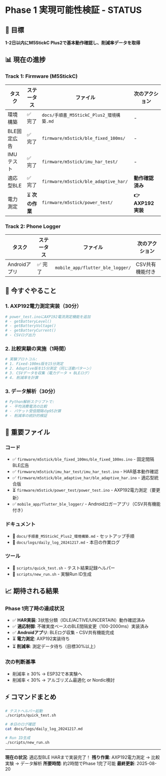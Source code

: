 # Phase 1 実現可能性検証 - STATUS

## 🎯 目標
**1-2日以内にM5StickC Plus2で基本動作確認し、削減率データを取得**

## 📊 現在の進捗

### Track 1: Firmware (M5StickC)
| タスク | ステータス | ファイル | 次のアクション |
|--------|-----------|----------|----------------|
| 環境構築 | ✅ 完了 | `docs/手順書_M5StickC_Plus2_環境構築.md` | - |
| BLE固定広告 | ✅ 完了 | `firmware/m5stick/ble_fixed_100ms/` | - |
| IMUテスト | ✅ 完了 | `firmware/m5stick/imu_har_test/` | - |
| 適応型BLE | ✅ 完了 | `firmware/m5stick/ble_adaptive_har/` | **動作確認済み** |
| 電力測定 | ⏳ **次の作業** | `firmware/m5stick/power_test/` | **👉 AXP192実装** |

### Track 2: Phone Logger
| タスク | ステータス | ファイル | 次のアクション |
|--------|-----------|----------|----------------|
| Androidアプリ | ✅ 完了 | `mobile_app/flutter_ble_logger/` | CSV共有機能付き |

## 🚀 今すぐやること

### 1. AXP192電力測定実装（30分）
```bash
# power_test.inoにAXP192電流測定機能を追加
# - getBatteryLevel()
# - getBatteryVoltage()
# - getBatteryCurrent()
# - CSVログ出力
```

### 2. 比較実験の実施（1時間）
```bash
# 実験プロトコル:
# 1. Fixed-100ms版を15分測定
# 2. Adaptive版を15分測定（同じ活動パターン）
# 3. CSVデータを収集（電力データ + BLEログ）
# 4. 削減率を計算
```

### 3. データ解析（30分）
```bash
# Python解析スクリプトで:
# - 平均消費電流の比較
# - パケット受信間隔のp95計算
# - 削減率の統計的検証
```

## 📁 重要ファイル

### コード
- ✅ `firmware/m5stick/ble_fixed_100ms/ble_fixed_100ms.ino` - 固定間隔BLE広告
- ✅ `firmware/m5stick/imu_har_test/imu_har_test.ino` - HAR基本動作確認
- ✅ `firmware/m5stick/ble_adaptive_har/ble_adaptive_har.ino` - 適応型統合版
- ⏳ `firmware/m5stick/power_test/power_test.ino` - AXP192電力測定（要更新）
- ✅ `mobile_app/flutter_ble_logger/` - Androidロガーアプリ（CSV共有機能付き）

### ドキュメント
- 📖 `docs/手順書_M5StickC_Plus2_環境構築.md` - セットアップ手順
- 📝 `docs/logs/daily_log_20241217.md` - 本日の作業ログ

### ツール
- 🔧 `scripts/quick_test.sh` - テスト結果記録ヘルパー
- 🔧 `scripts/new_run.sh` - 実験Run ID生成

## 📈 期待される結果

### Phase 1完了時の達成状況
- ✅ **HAR実装**: 3状態分類（IDLE/ACTIVE/UNCERTAIN）動作確認済み
- ✅ **適応制御**: 不確実度ベースのBLE間隔変更（100-2000ms）実装済み
- ✅ **Androidアプリ**: BLEログ収集・CSV共有機能完成
- ⏳ **電力測定**: AXP192実装待ち
- ⏳ **削減率**: 測定データ待ち（目標30%以上）

### 次の判断基準
- 削減率 ≥ 30% → ESP32で本実験へ
- 削減率 < 30% → アルゴリズム最適化 or Nordic検討

## ⚡ コマンドまとめ

```bash
# テストヘルパー起動
./scripts/quick_test.sh

# 本日のログ確認
cat docs/logs/daily_log_20241217.md

# Run ID生成
./scripts/new_run.sh
```

---
**現在の状況**: 適応型BLE HARまで実装完了！
**残り作業**: AXP192電力測定 → 比較実験 → データ解析
**所要時間**: 約2時間でPhase 1完了可能
**最終更新**: 2025-08-20